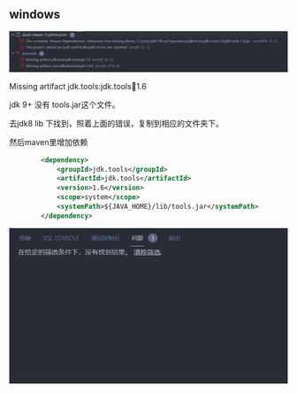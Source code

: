## windows

![image-20211006232102384](Untitled.assets/image-20211006232102384.png)

Missing artifact jdk.tools:jdk.tools:jar:1.6

jdk 9+ 没有 tools.jar这个文件。

去jdk8 lib 下找到，照着上面的错误，复制到相应的文件夹下。

然后maven里增加依赖

```xml
		<dependency>
			<groupId>jdk.tools</groupId>
			<artifactId>jdk.tools</artifactId>
			<version>1.6</version>
			<scope>system</scope>
			<systemPath>${JAVA_HOME}/lib/tools.jar</systemPath>
		</dependency>
```

![image-20211006232407723](Untitled.assets/image-20211006232407723.png)

